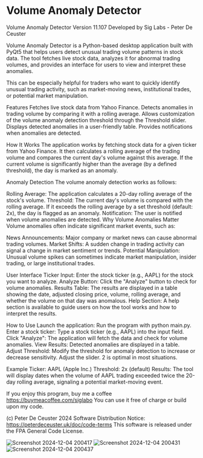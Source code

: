 # Volume Anomaly Detector

 


Volume Anomaly Detector
 Version 11.107
Developed by Sig Labs - Peter De Ceuster

Volume Anomaly Detector is a Python-based desktop application built with PyQt5 that helps users detect unusual trading volume patterns in stock data. The tool fetches live stock data, analyzes it for abnormal trading volumes, and provides an interface for users to view and interpret these anomalies.

This can be especially helpful for traders who want to quickly identify unusual trading activity, such as market-moving news, institutional trades, or potential market manipulation.

Features
Fetches live stock data from Yahoo Finance.
Detects anomalies in trading volume by comparing it with a rolling average.
Allows customization of the volume anomaly detection threshold through the Threshold slider.
Displays detected anomalies in a user-friendly table.
Provides notifications when anomalies are detected.
 



How It Works
The application works by fetching stock data for a given ticker from Yahoo Finance. It then calculates a rolling average of the trading volume and compares the current day's volume against this average. If the current volume is significantly higher than the average (by a defined threshold), the day is marked as an anomaly.

Anomaly Detection
The volume anomaly detection works as follows:

Rolling Average: The application calculates a 20-day rolling average of the stock's volume.
Threshold: The current day's volume is compared with the rolling average. If it exceeds the rolling average by a set threshold (default: 2x), the day is flagged as an anomaly.
Notification: The user is notified when volume anomalies are detected.
Why Volume Anomalies Matter
Volume anomalies often indicate significant market events, such as:

News Announcements: Major company or market news can cause abnormal trading volumes.
Market Shifts: A sudden change in trading activity can signal a change in market sentiment or trends.
Potential Manipulation: Unusual volume spikes can sometimes indicate market manipulation, insider trading, or large institutional trades.

User Interface
Ticker Input: Enter the stock ticker (e.g., AAPL) for the stock you want to analyze.
Analyze Button: Click the "Analyze" button to check for volume anomalies.
Results Table: The results are displayed in a table showing the date, adjusted closing price, volume, rolling average, and whether the volume on that day was anomalous.
Help Section: A help section is available to guide users on how the tool works and how to interpret the results.

How to Use
Launch the application: Run the program with python main.py.
Enter a stock ticker: Type a stock ticker (e.g., AAPL) into the input field.
Click "Analyze": The application will fetch the data and check for volume anomalies.
View Results: Detected anomalies are displayed in a table.
Adjust Threshold: Modify the threshold for anomaly detection to increase or decrease sensitivity.
Adjust the slider. 2 is optimal in most situations.

Example
Ticker: AAPL (Apple Inc.)
Threshold: 2x (default)
Results: The tool will display dates when the volume of AAPL trading exceeded twice the 20-day rolling average, signaling a potential market-moving event.




If you enjoy this program, buy me a coffee https://buymeacoffee.com/siglabo
You can use it free of charge or build upon my code. 
 
(c) Peter De Ceuster 2024
Software Distribution Notice: https://peterdeceuster.uk/doc/code-terms 
This software is released under the FPA General Code License.
 
![Screenshot 2024-12-04 200417](https://github.com/user-attachments/assets/b48fffe6-ec33-4c06-b407-5b82baf70874)
![Screenshot 2024-12-04 200431](https://github.com/user-attachments/assets/7a2f6bf9-95db-4248-ba76-7510b5749307)
![Screenshot 2024-12-04 200437](https://github.com/user-attachments/assets/0f498c28-d911-4093-8a7f-3d190fd8b0fa)
